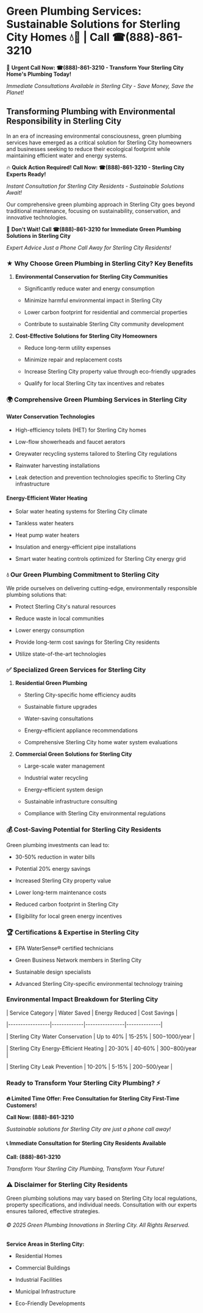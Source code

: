# Green Plumbing Services: Sustainable Solutions for Sterling City Homes 💧🌿 | Call ☎(888)-861-3210

🚨 **Urgent Call Now: ☎(888)-861-3210 - Transform Your Sterling City Home's Plumbing Today!**
*Immediate Consultations Available in Sterling City - Save Money, Save the Planet!*

## Transforming Plumbing with Environmental Responsibility in Sterling City

In an era of increasing environmental consciousness, green plumbing services have emerged as a critical solution for Sterling City homeowners and businesses seeking to reduce their ecological footprint while maintaining efficient water and energy systems. 

🔥 **Quick Action Required! Call Now: ☎(888)-861-3210 - Sterling City Experts Ready!**
*Instant Consultation for Sterling City Residents - Sustainable Solutions Await!*

Our comprehensive green plumbing approach in Sterling City goes beyond traditional maintenance, focusing on sustainability, conservation, and innovative technologies.

🚨 **Don't Wait! Call ☎(888)-861-3210 for Immediate Green Plumbing Solutions in Sterling City**
*Expert Advice Just a Phone Call Away for Sterling City Residents!*

### ★ Why Choose Green Plumbing in Sterling City? Key Benefits

1. **Environmental Conservation for Sterling City Communities** 
   - Significantly reduce water and energy consumption
   - Minimize harmful environmental impact in Sterling City
   - Lower carbon footprint for residential and commercial properties
   - Contribute to sustainable Sterling City community development

2. **Cost-Effective Solutions for Sterling City Homeowners** 
   - Reduce long-term utility expenses
   - Minimize repair and replacement costs
   - Increase Sterling City property value through eco-friendly upgrades
   - Qualify for local Sterling City tax incentives and rebates

### 🌍 Comprehensive Green Plumbing Services in Sterling City

#### Water Conservation Technologies
- High-efficiency toilets (HET) for Sterling City homes
- Low-flow showerheads and faucet aerators
- Greywater recycling systems tailored to Sterling City regulations
- Rainwater harvesting installations
- Leak detection and prevention technologies specific to Sterling City infrastructure

#### Energy-Efficient Water Heating
- Solar water heating systems for Sterling City climate
- Tankless water heaters
- Heat pump water heaters
- Insulation and energy-efficient pipe installations
- Smart water heating controls optimized for Sterling City energy grid

### 💧 Our Green Plumbing Commitment to Sterling City

We pride ourselves on delivering cutting-edge, environmentally responsible plumbing solutions that:
- Protect Sterling City's natural resources
- Reduce waste in local communities
- Lower energy consumption
- Provide long-term cost savings for Sterling City residents
- Utilize state-of-the-art technologies

### ✅ Specialized Green Services for Sterling City

1. **Residential Green Plumbing**
   - Sterling City-specific home efficiency audits
   - Sustainable fixture upgrades
   - Water-saving consultations
   - Energy-efficient appliance recommendations
   - Comprehensive Sterling City home water system evaluations

2. **Commercial Green Solutions for Sterling City**
   - Large-scale water management
   - Industrial water recycling
   - Energy-efficient system design
   - Sustainable infrastructure consulting
   - Compliance with Sterling City environmental regulations

### 💰 Cost-Saving Potential for Sterling City Residents

Green plumbing investments can lead to:
- 30-50% reduction in water bills
- Potential 20% energy savings
- Increased Sterling City property value
- Lower long-term maintenance costs
- Reduced carbon footprint in Sterling City
- Eligibility for local green energy incentives

### 🏆 Certifications & Expertise in Sterling City

- EPA WaterSense® certified technicians
- Green Business Network members in Sterling City
- Sustainable design specialists
- Advanced Sterling City-specific environmental technology training

### Environmental Impact Breakdown for Sterling City

| Service Category | Water Saved | Energy Reduced | Cost Savings |
|-----------------|-------------|----------------|--------------|
| Sterling City Water Conservation | Up to 40% | 15-25% | $500-$1000/year |
| Sterling City Energy-Efficient Heating | 20-30% | 40-60% | $300-$800/year |
| Sterling City Leak Prevention | 10-20% | 5-15% | $200-$500/year |

### Ready to Transform Your Sterling City Plumbing? ⚡

**🔥 Limited Time Offer: Free Consultation for Sterling City First-Time Customers!**

**Call Now: (888)-861-3210**
*Sustainable solutions for Sterling City are just a phone call away!*

#### 📞 Immediate Consultation for Sterling City Residents Available

**Call: (888)-861-3210**
*Transform Your Sterling City Plumbing, Transform Your Future!*

### ⚠️ Disclaimer for Sterling City Residents

Green plumbing solutions may vary based on Sterling City local regulations, property specifications, and individual needs. Consultation with our experts ensures tailored, effective strategies.

###### © 2025 Green Plumbing Innovations in Sterling City. All Rights Reserved.

**Service Areas in Sterling City:** 
- Residential Homes
- Commercial Buildings
- Industrial Facilities
- Municipal Infrastructure
- Eco-Friendly Developments